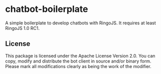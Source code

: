 # chatbot-boilerplate

A simple boilerplate to develop chatbots with RingoJS. It requires
at least RingoJS 1.0 RC1.

## License

This package is licensed under the Apache License Version 2.0.
You can copy, modify and distribute the bot client in source and/or
binary form. Please mark all modifications clearly as being
the work of the modifier.

